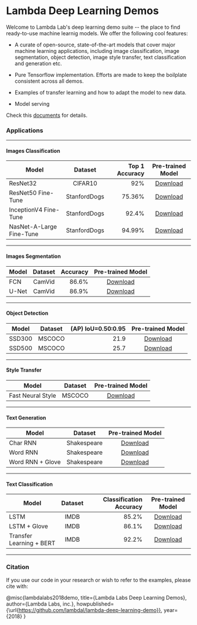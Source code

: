 Lambda Deep Learning Demos
===

Welcome to Lambda Lab's deep learning demo suite -- the place to find ready-to-use machine learnig models. We offer the following cool features:

* A curate of open-source, state-of-the-art models that cover major machine learning applications, including image classification, image segmentation, object detection, image style transfer, text classification and generation etc.

* Pure Tensorflow implementation. Efforts are made to keep the boilplate consistent across all demos.

* Examples of transfer learning and how to adapt the model to new data.

* Model serving

Check this [documents](https://lambda-deep-learning-demo.readthedocs.io/en/latest/) for details.


### Applications


---


#### Images Classification

| Model        | Dataset           | Top 1 Accuracy | Pre-trained Model  |
| ------------- |:-------------:| -----:|:-----:|
| ResNet32      | CIFAR10 |  92% |  [Download](https://s3-us-west-2.amazonaws.com/lambdalabs-files/cifar10-resnet32-20180824.tar.gz) |
| ResNet50 Fine-Tune     | StanfordDogs    | 75.36%  | [Download](https://s3-us-west-2.amazonaws.com/lambdalabs-files/resnet50_StanfordDogs120-20190303.tar.gz)  |
| InceptionV4 Fine-Tune  | StanfordDogs      | 92.4% | [Download](https://s3-us-west-2.amazonaws.com/lambdalabs-files/inceptionv4_StanfordDogs120-20190306.tar.gz)  |
| NasNet-A-Large Fine-Tune | StanfordDogs   |  94.99% | [Download](https://s3-us-west-2.amazonaws.com/lambdalabs-files/nasnet_A_large_StanfordDogs120-20190306.tar.gz)  |


---


#### Images Segmentation


| Model        | Dataset           | Accuracy | Pre-trained Model  |
| ------------- |:-------------:| -----:|:-----:|
| FCN      | CamVid |  86.6%  | [Download](https://s3-us-west-2.amazonaws.com/lambdalabs-files/fcn_camvid_20190125.tar.gz) |
| U-Net      | CamVid    | 86.9% |  [Download](https://s3-us-west-2.amazonaws.com/lambdalabs-files/unet_camvid_20190125.tar.gz) |


---


#### Object Detection

| Model        | Dataset           | (AP) IoU=0.50:0.95 | Pre-trained Model  |
| ------------- |:-------------:| -----:|:-----:|
| SSD300      | MSCOCO | 21.9 |  [Download](https://s3-us-west-2.amazonaws.com/lambdalabs-files/ssd300_mscoco_20190105.tar.gz) |
| SSD500     | MSCOCO    | 25.7 | [Download](https://s3-us-west-2.amazonaws.com/lambdalabs-files/ssd512_mscoco_20190105.tar.gz) |


---


#### Style Transfer

| Model        | Dataset           | Pre-trained Model  |
| ------------- |:-------------:|:-----:|
| Fast Neural Style      | MSCOCO | [Download](https://s3-us-west-2.amazonaws.com/lambdalabs-files/fns_gothic_20190126.tar.gz) |


---


#### Text Generation

| Model        | Dataset           | Pre-trained Model  |
| ------------- |:-------------:|:-----:|
| Char RNN      | Shakespeare | [Download](https://s3-us-west-2.amazonaws.com/lambdalabs-files/char_rnn_shakespeare-20190303.tar.gz)  |
| Word RNN      | Shakespeare | [Download](https://s3-us-west-2.amazonaws.com/lambdalabs-files/word_rnn_shakespeare-20190303.tar.gz)  |
| Word RNN  + Glove | Shakespeare | [Download](https://s3-us-west-2.amazonaws.com/lambdalabs-files/word_rnn_glove_shakespeare-20190303.tar.gz)  |


---



#### Text Classification

| Model        | Dataset           | Classification Accuracy  | Pre-trained Model  |
| ------------- |:-------------:| -----:|:-----:|
| LSTM      | IMDB |  85.2%  | [Download](https://s3-us-west-2.amazonaws.com/lambdalabs-files/seq2label_basic_Imdb-20190303.tar.gz)  |
| LSTM + Glove      | IMDB | 86.1%  |  [Download](https://s3-us-west-2.amazonaws.com/lambdalabs-files/seq2label_glove_Imdb-20190303.tar.gz) |
| Transfer Learning + BERT | IMDB |  92.2% |  [Download](https://s3-us-west-2.amazonaws.com/lambdalabs-files/seq2label_bert_Imdb-20190303.tar.gz) |

---

### Citation
If you use our code in your research or wish to refer to the examples, please cite with:

@misc{lambdalabs2018demo,
  title={Lambda Labs Deep Learning Demos},
  author={Lambda Labs, inc.},
  howpublished={\url{https://github.com/lambdal/lambda-deep-learning-demo}},
  year={2018}
}
